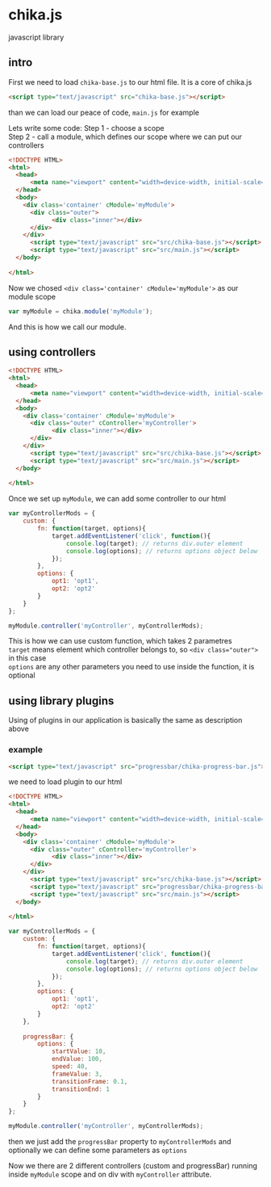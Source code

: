 # chika.js

javascript library

## intro

First we need to load `chika-base.js` to our html file. It is a core of chika.js
```html
<script type="text/javascript" src="chika-base.js"></script>
```
than we can load our peace of code, `main.js` for example

Lets write some code:
Step 1 - choose a scope  
Step 2 - call a module, which defines our scope where we can put our controllers

```html
<!DOCTYPE HTML>
<html>
  <head>
      <meta name="viewport" content="width=device-width, initial-scale=1, maximum-scale=1, user-scalable=no">
  </head>
  <body> 
    <div class='container' cModule='myModule'>
      <div class="outer">
            <div class="inner"></div>
      </div>
    </div>
      <script type="text/javascript" src="src/chika-base.js"></script>
      <script type="text/javascript" src="src/main.js"></script>
  </body>
    
</html>  
```
Now we chosed `<div class='container' cModule='myModule'>` as our module scope

```javascript
var myModule = chika.module('myModule'); 
```
And this is how we call our module.

## using controllers

```html
<!DOCTYPE HTML>
<html>
  <head>
      <meta name="viewport" content="width=device-width, initial-scale=1, maximum-scale=1, user-scalable=no">
  </head>
  <body> 
    <div class='container' cModule='myModule'>
      <div class="outer" cController='myController'>
            <div class="inner"></div>
      </div>
    </div>
      <script type="text/javascript" src="src/chika-base.js"></script>
      <script type="text/javascript" src="src/main.js"></script>
  </body>
    
</html>  
```
Once we set up `myModule`, we can add some controller to our html

```javascript
var myControllerMods = {
    custom: {
        fn: function(target, options){
            target.addEventListener('click', function(){
                console.log(target); // returns div.outer element
                console.log(options); // returns options object below
            });
        },
        options: {
            opt1: 'opt1',
            opt2: 'opt2'
        }
    }
};

myModule.controller('myController', myControllerMods);
```
This is how we can use custom function, which takes 2 parametres  
`target` means element which controller belongs to, so `<div class="outer">` in this case  
`options` are any other parameters you need to use inside the function, it is optional  

## using library plugins
Using of plugins in our application is basically the same as description above
### example
```html
<script type="text/javascript" src="progressbar/chika-progress-bar.js"></script>
```
we need to load plugin to our html
```html
<!DOCTYPE HTML>
<html>
  <head>
      <meta name="viewport" content="width=device-width, initial-scale=1, maximum-scale=1, user-scalable=no">
  </head>
  <body> 
    <div class='container' cModule='myModule'>
      <div class="outer" cController='myController'>
            <div class="inner"></div>
      </div>
    </div>
      <script type="text/javascript" src="src/chika-base.js"></script>
      <script type="text/javascript" src="progressbar/chika-progress-bar.js"></script>
      <script type="text/javascript" src="src/main.js"></script>
  </body>
    
</html>  
```
```javascript
var myControllerMods = {
    custom: {
        fn: function(target, options){
            target.addEventListener('click', function(){
                console.log(target); // returns div.outer element
                console.log(options); // returns options object below
            });
        },
        options: {
            opt1: 'opt1',
            opt2: 'opt2'
        }
    },
    
    progressBar: {
        options: {
            startValue: 10,
            endValue: 100,
            speed: 40,
            frameValue: 3,
            transitionFrame: 0.1,
            transitionEnd: 1
        }
    }
};

myModule.controller('myController', myControllerMods);
```
then we just add the `progressBar` property to `myControllerMods` and optionally we can define some parameters as `options`  
  
Now we there are 2 different controllers (custom and progressBar) running inside `myModule` scope and on div with `myController` attribute.

